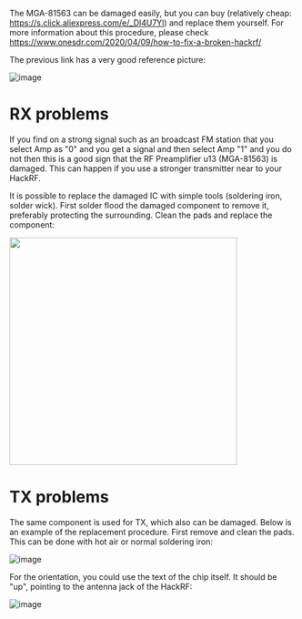 The MGA-81563 can be damaged easily, but you can buy (relatively cheap: https://s.click.aliexpress.com/e/_Dl4U7Yl) and replace them yourself. For more information about this procedure, please check https://www.onesdr.com/2020/04/09/how-to-fix-a-broken-hackrf/

The previous link has a very good reference picture:

![image](https://github.com/eried/portapack-mayhem/assets/1091420/88b9ab27-59e5-48d1-964d-79e72d32657b)


# RX problems

If you find on a strong signal such as an broadcast FM station that you select Amp as "0" and you get a signal and then select Amp "1" and you do not then this is a good sign that the RF Preamplifier u13 (MGA-81563) is damaged. This can happen if you use a stronger transmitter near to your HackRF.

It is possible to replace the damaged IC with simple tools (soldering iron, solder wick). First solder flood the damaged component to remove it, preferably protecting the surrounding. Clean the pads and replace the component: 

<img src="img/preamp-1.jpg" height="400"> 

# TX problems

The same component is used for TX, which also can be damaged. Below is an example of the replacement procedure. First remove and clean the pads. This can be done with hot air or normal soldering iron:

![image](https://github.com/eried/portapack-mayhem/assets/1091420/28bdbccc-ba8a-4016-bdd9-fc8ce7db4d59)

For the orientation, you could use the text of the chip itself. It should be "up", pointing to the antenna jack of the HackRF:

![image](https://github.com/eried/portapack-mayhem/assets/1091420/b6ccd68b-e261-4810-8e0f-dea8a2ff5b95)

